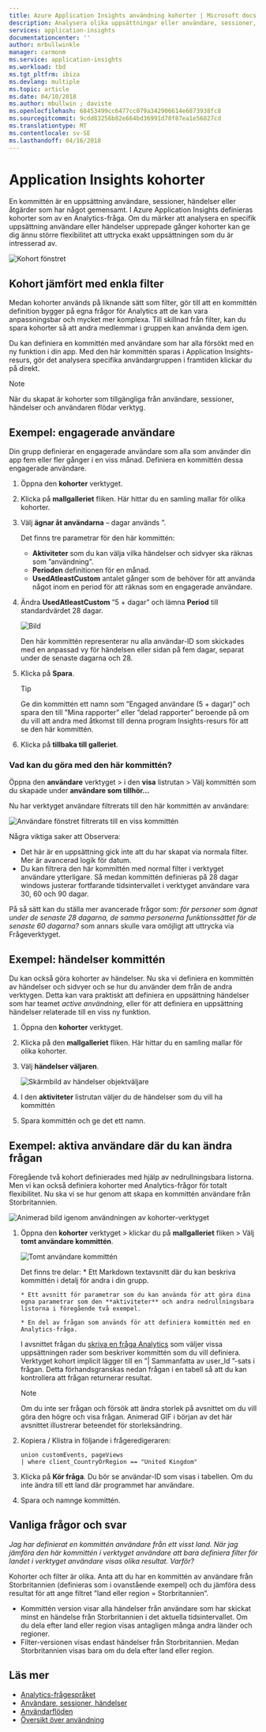 ```yaml
---
title: Azure Application Insights användning kohorter | Microsoft docs
description: Analysera olika uppsättningar eller användare, sessioner, händelser eller åtgärder som har något gemensamt
services: application-insights
documentationcenter: ''
author: mrbullwinkle
manager: carmonm
ms.service: application-insights
ms.workload: tbd
ms.tgt_pltfrm: ibiza
ms.devlang: multiple
ms.topic: article
ms.date: 04/10/2018
ms.author: mbullwin ; daviste
ms.openlocfilehash: 68453499cc6477cc079a342906614e6873938fc8
ms.sourcegitcommit: 9cdd83256b82e664bd36991d78f87ea1e56827cd
ms.translationtype: MT
ms.contentlocale: sv-SE
ms.lasthandoff: 04/16/2018
---
```

# <a name="application-insights-cohorts"></a>Application Insights kohorter

En kommittén är en uppsättning användare, sessioner, händelser eller åtgärder som har något gemensamt. I Azure Application Insights definieras kohorter som av en Analytics-fråga. Om du märker att analysera en specifik uppsättning användare eller händelser upprepade gånger kohorter kan ge dig ännu större flexibilitet att uttrycka exakt uppsättningen som du är intresserad av.

![Kohort fönstret](.\media\app-insights-usage-cohorts\001.png)

## <a name="cohorts-versus-basic-filters"></a>Kohort jämfört med enkla filter

Medan kohorter används på liknande sätt som filter, gör till att en kommittén definition bygger på egna frågor för Analytics att de kan vara anpassningsbar och mycket mer komplexa. Till skillnad från filter, kan du spara kohorter så att andra medlemmar i gruppen kan använda dem igen.

Du kan definiera en kommittén med användare som har alla försökt med en ny funktion i din app. Med den här kommittén sparas i Application Insights-resurs, gör det analysera specifika användargruppen i framtiden klickar du på direkt.

> [!NOTE]
> När du skapat är kohorter som tillgängliga från användare, sessioner, händelser och användaren flödar verktyg.

## <a name="example-engaged-users"></a>Exempel: engagerade användare

Din grupp definierar en engagerade användare som alla som använder din app fem eller fler gånger i en viss månad. Definiera en kommittén dessa engagerade användare.

1. Öppna den **kohorter** verktyget.

2. Klicka på **mallgalleriet** fliken. Här hittar du en samling mallar för olika kohorter.

3. Välj **ägnar åt användarna** – dagar används ”.

    Det finns tre parametrar för den här kommittén:
      * **Aktiviteter** som du kan välja vilka händelser och sidvyer ska räknas som ”användning”.
      * **Perioden** definitionen för en månad.
      * **UsedAtleastCustom** antalet gånger som de behöver för att använda något inom en period för att räknas som en engagerade användare.

4. Ändra **UsedAtleastCustom** ”5 + dagar” och lämna **Period** till standardvärdet 28 dagar.

    ![Bild](.\media\app-insights-usage-cohorts\003.png)

    Den här kommittén representerar nu alla användar-ID som skickades med en anpassad vy för händelsen eller sidan på fem dagar, separat under de senaste dagarna och 28.

5. Klicka på **Spara**.

   > [!TIP]
   >  Ge din kommittén ett namn som ”Engaged användare (5 + dagar)” och spara den till ”Mina rapporter” eller ”delad rapporter” beroende på om du vill att andra med åtkomst till denna program Insights-resurs för att se den här kommittén.

6. Klicka på **tillbaka till galleriet**.

### <a name="what-can-you-do-with-this-cohort"></a>Vad kan du göra med den här kommittén?

Öppna den **användare** verktyget > i den **visa** listrutan > Välj kommittén som du skapade under **användare som tillhör...**

Nu har verktyget användare filtrerats till den här kommittén av användare:

![Användare fönstret filtrerats till en viss kommittén](.\media\app-insights-usage-cohorts\004.png)

Några viktiga saker att Observera:
   * Det här är en uppsättning gick inte att du har skapat via normala filter. Mer är avancerad logik för datum.
   * Du kan filtrera den här kommittén med normal filter i verktyget användare ytterligare. Så medan kommittén definieras på 28 dagar windows justerar fortfarande tidsintervallet i verktyget användare vara 30, 60 och 90 dagar. 

På så sätt kan du ställa mer avancerade frågor som: _för personer som ägnat under de senaste 28 dagarna, de samma personerna funktionssättet för de senaste 60 dagarna?_ som annars skulle vara omöjligt att uttrycka via Frågeverktyget.

## <a name="example-events-cohort"></a>Exempel: händelser kommittén

Du kan också göra kohorter av händelser. Nu ska vi definiera en kommittén av händelser och sidvyer och se hur du använder dem från de andra verktygen. Detta kan vara praktiskt att definiera en uppsättning händelser som har teamet _active användning_, eller för att definiera en uppsättning händelser relaterade till en viss ny funktion.

1. Öppna den **kohorter** verktyget.

2. Klicka på den **mallgalleriet** fliken. Här hittar du en samling mallar för olika kohorter.

3. Välj **händelser väljaren**.

    ![Skärmbild av händelser objektväljare](.\media\app-insights-usage-cohorts\006.png)

4. I den **aktiviteter** listrutan väljer du de händelser som du vill ha kommittén

5. Spara kommittén och ge det ett namn.

## <a name="example-active-users-where-you-modify-query"></a>Exempel: aktiva användare där du kan ändra frågan

Föregående två kohort definierades med hjälp av nedrullningsbara listorna. Men vi kan också definiera kohorter med Analytics-frågor för totalt flexibilitet. Nu ska vi se hur genom att skapa en kommittén användare från Storbritannien.

![Animerad bild igenom användningen av kohorter-verktyget](.\media\app-insights-usage-cohorts\cohorts0001.gif)

1. Öppna den **kohorter** verktyget > klickar du på **mallgalleriet** fliken > Välj **tomt användare kommittén**.

    ![Tomt användare kommittén](.\media\app-insights-usage-cohorts\001.png)

    Det finns tre delar:
       * Ett Markdown textavsnitt där du kan beskriva kommittén i detalj för andra i din grupp.

       * Ett avsnitt för parametrar som du kan använda för att göra dina egna parametrar som den **aktiviteter** och andra nedrullningsbara listorna i föregående två exempel.

       * En del av frågan som används för att definiera kommittén med en Analytics-fråga.

    I avsnittet frågan du [skriva en fråga Analytics](https://docs.loganalytics.io/index) som väljer vissa uppsättningen rader som beskriver kommittén som du vill definiera. Verktyget kohort implicit lägger till en ”| Sammanfatta av user_Id ”-sats i frågan. Detta förhandsgranskas nedan frågan i en tabell så att du kan kontrollera att frågan returnerar resultat.

    > [!NOTE]
    > Om du inte ser frågan och försök att ändra storlek på avsnittet om du vill göra den högre och visa frågan. Animerad GIF i början av det här avsnittet illustrerar beteendet för storleksändring.

2. Kopiera / Klistra in följande i frågeredigeraren:

    ```KQL
    union customEvents, pageViews
    | where client_CountryOrRegion == "United Kingdom"
    ```

3. Klicka på **Kör fråga**. Du bör se användar-ID som visas i tabellen. Om du inte ändra till ett land där programmet har användare.

4. Spara och namnge kommittén.

## <a name="frequently-asked-questions"></a>Vanliga frågor och svar

_Jag har definierat en kommittén användare från ett visst land. När jag jämföra den här kommittén i verktyget användare att bara definiera filter för landet i verktyget användare visas olika resultat. Varför?_

Kohorter och filter är olika. Anta att du har en kommittén av användare från Storbritannien (definieras som i ovanstående exempel) och du jämföra dess resultat för att ange filtret ”land eller region = Storbritannien”.

* Kommittén version visar alla händelser från användare som har skickat minst en händelse från Storbritannien i det aktuella tidsintervallet. Om du dela efter land eller region visas antagligen många andra länder och regioner.
* Filter-versionen visas endast händelser från Storbritannien. Medan Storbritannien visas bara om du dela efter land eller region.

## <a name="learn-more"></a>Läs mer
- [Analytics-frågespråket](https://go.microsoft.com/fwlink/?linkid=856587)
- [Användare, sessioner, händelser](app-insights-usage-segmentation.md)
- [Användarflöden](app-insights-usage-flows.md)
- [Översikt över användning](app-insights-usage-overview.md)